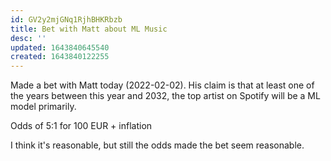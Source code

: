 ```yaml
---
id: GV2y2mjGNq1RjhBHKRbzb
title: Bet with Matt about ML Music
desc: ''
updated: 1643840645540
created: 1643840122255
---
```


Made a bet with Matt today (2022-02-02). His claim is that at least one of the years between this year and 2032, the top artist on Spotify will be a ML model primarily.

Odds of 5:1 for 100 EUR + inflation

I think it's reasonable, but still the odds made the bet seem reasonable.
